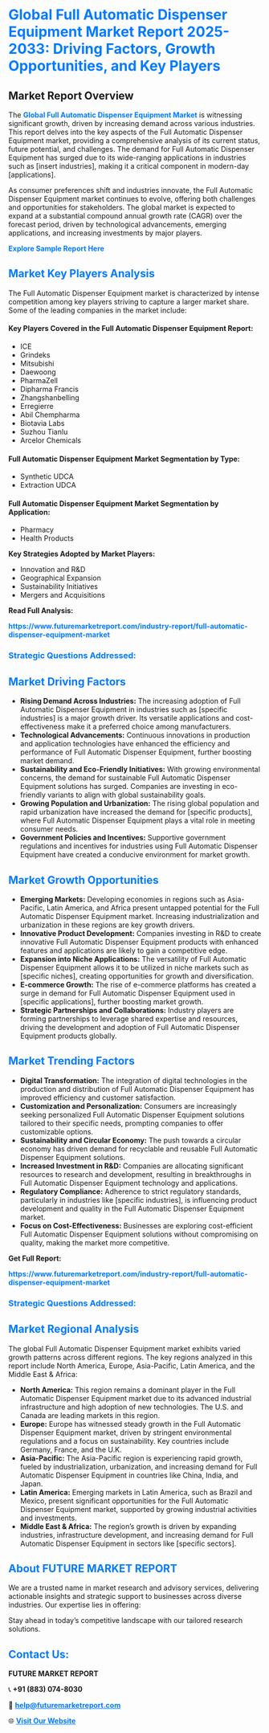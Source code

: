<h1 style="color: #007BFF;">Global Full Automatic Dispenser Equipment Market Report 2025-2033: Driving Factors, Growth Opportunities, and Key Players</h1>

<section id="overview">
<h2>Market Report Overview</h2>
<p>The <a href="https://www.futuremarketreport.com/industry-report/full-automatic-dispenser-equipment-market" style="color: #007BFF; text-decoration: none;"><strong>Global Full Automatic Dispenser Equipment Market</strong></a> is witnessing significant growth, driven by increasing demand across various industries. This report delves into the key aspects of the Full Automatic Dispenser Equipment market, providing a comprehensive analysis of its current status, future potential, and challenges. The demand for Full Automatic Dispenser Equipment has surged due to its wide-ranging applications in industries such as [insert industries], making it a critical component in modern-day [applications].</p>
<p>As consumer preferences shift and industries innovate, the Full Automatic Dispenser Equipment market continues to evolve, offering both challenges and opportunities for stakeholders. The global market is expected to expand at a substantial compound annual growth rate (CAGR) over the forecast period, driven by technological advancements, emerging applications, and increasing investments by major players.</p>
</section>

<section id="overview">
<p><a href="https://www.futuremarketreport.com/request-sample/reportId=35755" style="color: #007BFF; text-decoration: none;"><strong>Explore Sample Report Here</strong></a></p>
</section>

<section id="key-players">
<h2 style="color: #007BFF;">Market Key Players Analysis</h2>
<p>The Full Automatic Dispenser Equipment market is characterized by intense competition among key players striving to capture a larger market share. Some of the leading companies in the market include:</p>
<h4>Key Players Covered in the Full Automatic Dispenser Equipment Report:</h4>
<ul><li>ICE</li><li>Grindeks</li><li>Mitsubishi</li><li>Daewoong</li><li>PharmaZell</li><li>Dipharma Francis</li><li>Zhangshanbelling</li><li>Erregierre</li><li>Abil Chempharma</li><li>Biotavia Labs</li><li>Suzhou Tianlu</li><li>Arcelor Chemicals</li></ul>
<h4>Full Automatic Dispenser Equipment Market Segmentation by Type:</h4>
<ul><li>Synthetic UDCA</li><li>Extraction UDCA</li></ul>

<h4>Full Automatic Dispenser Equipment Market Segmentation by Application:</h4>
<ul><li>Pharmacy</li><li>Health Products</li></ul>
<p><strong>Key Strategies Adopted by Market Players:</strong></p>
<ul>
<li>Innovation and R&D</li>
<li>Geographical Expansion</li>
<li>Sustainability Initiatives</li>
<li>Mergers and Acquisitions</li>
</ul>
</section>

<section>
<p><strong>Read Full Analysis: </strong></p><a href="https://www.futuremarketreport.com/industry-report/full-automatic-dispenser-equipment-market" style="color: #007BFF; text-decoration: none;"><strong>https://www.futuremarketreport.com/industry-report/full-automatic-dispenser-equipment-market</strong></a>
<h3 style="color: #007BFF;">Strategic Questions Addressed:</h3>
</section>

<section id="driving-factors">
<h2 style="color: #007BFF;">Market Driving Factors</h2>
<ul>
<li><strong>Rising Demand Across Industries:</strong> The increasing adoption of Full Automatic Dispenser Equipment in industries such as [specific industries] is a major growth driver. Its versatile applications and cost-effectiveness make it a preferred choice among manufacturers.</li>
<li><strong>Technological Advancements:</strong> Continuous innovations in production and application technologies have enhanced the efficiency and performance of Full Automatic Dispenser Equipment, further boosting market demand.</li>
<li><strong>Sustainability and Eco-Friendly Initiatives:</strong> With growing environmental concerns, the demand for sustainable Full Automatic Dispenser Equipment solutions has surged. Companies are investing in eco-friendly variants to align with global sustainability goals.</li>
<li><strong>Growing Population and Urbanization:</strong> The rising global population and rapid urbanization have increased the demand for [specific products], where Full Automatic Dispenser Equipment plays a vital role in meeting consumer needs.</li>
<li><strong>Government Policies and Incentives:</strong> Supportive government regulations and incentives for industries using Full Automatic Dispenser Equipment have created a conducive environment for market growth.</li>
</ul>
</section>

<section id="growth-opportunities">
<h2 style="color: #007BFF;">Market Growth Opportunities</h2>
<ul>
<li><strong>Emerging Markets:</strong> Developing economies in regions such as Asia-Pacific, Latin America, and Africa present untapped potential for the Full Automatic Dispenser Equipment market. Increasing industrialization and urbanization in these regions are key growth drivers.</li>
<li><strong>Innovative Product Development:</strong> Companies investing in R&D to create innovative Full Automatic Dispenser Equipment products with enhanced features and applications are likely to gain a competitive edge.</li>
<li><strong>Expansion into Niche Applications:</strong> The versatility of Full Automatic Dispenser Equipment allows it to be utilized in niche markets such as [specific niches], creating opportunities for growth and diversification.</li>
<li><strong>E-commerce Growth:</strong> The rise of e-commerce platforms has created a surge in demand for Full Automatic Dispenser Equipment used in [specific applications], further boosting market growth.</li>
<li><strong>Strategic Partnerships and Collaborations:</strong> Industry players are forming partnerships to leverage shared expertise and resources, driving the development and adoption of Full Automatic Dispenser Equipment products globally.</li>
</ul>
</section>

<section id="trending-factors">
<h2 style="color: #007BFF;">Market Trending Factors</h2>
<ul>
<li><strong>Digital Transformation:</strong> The integration of digital technologies in the production and distribution of Full Automatic Dispenser Equipment has improved efficiency and customer satisfaction.</li>
<li><strong>Customization and Personalization:</strong> Consumers are increasingly seeking personalized Full Automatic Dispenser Equipment solutions tailored to their specific needs, prompting companies to offer customizable options.</li>
<li><strong>Sustainability and Circular Economy:</strong> The push towards a circular economy has driven demand for recyclable and reusable Full Automatic Dispenser Equipment solutions.</li>
<li><strong>Increased Investment in R&D:</strong> Companies are allocating significant resources to research and development, resulting in breakthroughs in Full Automatic Dispenser Equipment technology and applications.</li>
<li><strong>Regulatory Compliance:</strong> Adherence to strict regulatory standards, particularly in industries like [specific industries], is influencing product development and quality in the Full Automatic Dispenser Equipment market.</li>
<li><strong>Focus on Cost-Effectiveness:</strong> Businesses are exploring cost-efficient Full Automatic Dispenser Equipment solutions without compromising on quality, making the market more competitive.</li>
</ul>
</section>

<section>
<p><strong>Get Full Report: </strong></p><a href="https://www.futuremarketreport.com/industry-report/full-automatic-dispenser-equipment-market" style="color: #007BFF; text-decoration: none;"><strong>https://www.futuremarketreport.com/industry-report/full-automatic-dispenser-equipment-market</strong></a>
<h3 style="color: #007BFF;">Strategic Questions Addressed:</h3>
</section>


<section id="regional-analysis">
<h2 style="color: #007BFF;">Market Regional Analysis</h2>
<p>The global Full Automatic Dispenser Equipment market exhibits varied growth patterns across different regions. The key regions analyzed in this report include North America, Europe, Asia-Pacific, Latin America, and the Middle East & Africa:</p>
<ul>
<li><strong>North America:</strong> This region remains a dominant player in the Full Automatic Dispenser Equipment market due to its advanced industrial infrastructure and high adoption of new technologies. The U.S. and Canada are leading markets in this region.</li>
<li><strong>Europe:</strong> Europe has witnessed steady growth in the Full Automatic Dispenser Equipment market, driven by stringent environmental regulations and a focus on sustainability. Key countries include Germany, France, and the U.K.</li>
<li><strong>Asia-Pacific:</strong> The Asia-Pacific region is experiencing rapid growth, fueled by industrialization, urbanization, and increasing demand for Full Automatic Dispenser Equipment in countries like China, India, and Japan.</li>
<li><strong>Latin America:</strong> Emerging markets in Latin America, such as Brazil and Mexico, present significant opportunities for the Full Automatic Dispenser Equipment market, supported by growing industrial activities and investments.</li>
<li><strong>Middle East & Africa:</strong> The region’s growth is driven by expanding industries, infrastructure development, and increasing demand for Full Automatic Dispenser Equipment in sectors like [specific sectors].</li>
</ul>
</section>

<footer>
<h2 style="color: #007BFF;">About FUTURE MARKET REPORT</h2>
<p>We are a trusted name in market research and advisory services, delivering actionable insights and strategic support to businesses across diverse industries. Our expertise lies in offering:</p>

<p>Stay ahead in today’s competitive landscape with our tailored research solutions.</p>

<h2 style="color: #007BFF;">Contact Us:</h2>
<p><strong>FUTURE MARKET REPORT</strong></p>
<p>📞 <strong>+91 (883) 074-8030</strong></p>
<p>📧 <strong><a href="mailto:help@futuremarketreport.com" style="color: #007BFF;">help@futuremarketreport.com</a></strong></p>
<p>🌐 <strong><a href="https://www.futuremarketreport.com/" style="color: #007BFF;">Visit Our Website</a></strong></p>
</footer>